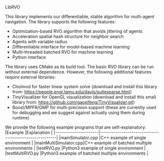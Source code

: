 LibRVO

This library implements our differentiable, stable algorithm for multi-agent navigation. The library supports the following features:
- Optimization-based RVO algorithm that avoids jittering of agents
- Acceleration spatial hash structure for neighbor search
- Agents with variable radius
- Differentiable interface for model-based machine learning
- Multi-threaded batched RVO for machine learning
- Python interface

The library uses CMake as its build tool. The basic RVO library can be run without external dependence. However, the following additional features require external libraries:
- Cholmod for faster linear system solve (download and install this library from: https://people.engr.tamu.edu/davis/suitesparse.html)
- TinyVisualizer for OpenGL visualization (download and install this small library from: https://github.com/gaoxifeng/TinyVisualizer.git)
- Boost/MPFR/GMP for multi-precision support (these are currently used for debugging and we suggest against actually using them during runtime)

We provide the following example programs that are self-explanatory:
|Example          |Explanation                                                  |
|----------------------|--------------------------------------------------------|
|mainSimulator.cpp     |C++ example of single environment                       |
|mainMultiSimulator.cpp|C++ example of batched multiple environments            |
|testRVO.py            |Python3 example of single environment                   |
|testMultiRVO.py       |Python3 example of batched multiple environments        |

